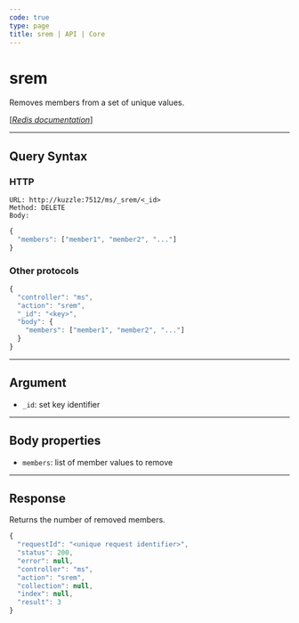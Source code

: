 ```yaml
---
code: true
type: page
title: srem | API | Core
---
```


# srem



Removes members from a set of unique values.

[[_Redis documentation_]](https://redis.io/commands/srem)

---

## Query Syntax

### HTTP

```http
URL: http://kuzzle:7512/ms/_srem/<_id>
Method: DELETE
Body:
```

```js
{
  "members": ["member1", "member2", "..."]
}
```

### Other protocols

```js
{
  "controller": "ms",
  "action": "srem",
  "_id": "<key>",
  "body": {
    "members": ["member1", "member2", "..."]
  }
}
```

---

## Argument

- `_id`: set key identifier

---

## Body properties

- `members`: list of member values to remove

---

## Response

Returns the number of removed members.

```js
{
  "requestId": "<unique request identifier>",
  "status": 200,
  "error": null,
  "controller": "ms",
  "action": "srem",
  "collection": null,
  "index": null,
  "result": 3
}
```
